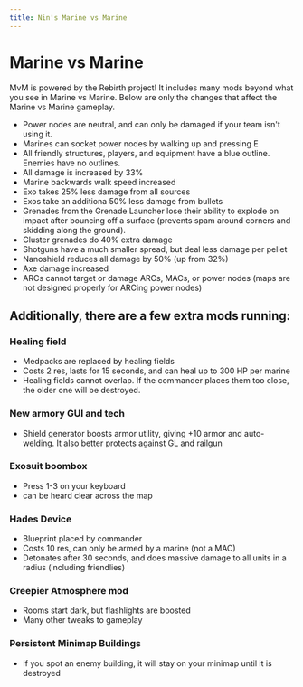 ```yaml
---
title: Nin's Marine vs Marine
---
```


Marine vs Marine
=====

MvM is powered by the Rebirth project! It includes many mods beyond what you see in Marine vs Marine. 
Below are only the changes that affect the Marine vs Marine gameplay.

* Power nodes are neutral, and can only be damaged if your team isn't using it.
* Marines can socket power nodes by walking up and pressing E
* All friendly structures, players, and equipment have a blue outline. Enemies have no outlines.
* All damage is increased by 33%
* Marine backwards walk speed increased
* Exo takes 25% less damage from all sources
* Exos take an additiona 50% less damage from bullets
* Grenades from the Grenade Launcher lose their ability to explode on impact after bouncing off a surface (prevents spam around corners and skidding along the ground).
* Cluster grenades do 40% extra damage
* Shotguns have a much smaller spread, but deal less damage per pellet
* Nanoshield reduces all damage by 50% (up from 32%)
* Axe damage increased
* ARCs cannot target or damage ARCs, MACs, or power nodes (maps are not designed properly for ARCing power nodes)

## Additionally, there are a few extra mods running:
### Healing field
* Medpacks are replaced by healing fields
* Costs 2 res, lasts for 15 seconds, and can heal up to 300 HP per marine
* Healing fields cannot overlap. If the commander places them too close, the older one will be destroyed.
### New armory GUI and tech
* Shield generator boosts armor utility, giving +10 armor and auto-welding. It also better protects against GL and railgun
### Exosuit boombox 
* Press 1-3 on your keyboard
* can be heard clear across the map
### Hades Device
* Blueprint placed by commander
* Costs 10 res, can only be armed by a marine (not a MAC)
* Detonates after 30 seconds, and does massive damage to all units in a radius (including friendlies)
### Creepier Atmosphere mod
* Rooms start dark, but flashlights are boosted
* Many other tweaks to gameplay
### Persistent Minimap Buildings
* If you spot an enemy building, it will stay on your minimap until it is destroyed
